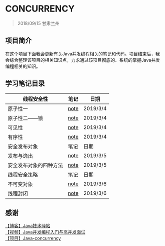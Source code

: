 # CONCURRENCY
> 2018/09/15 甘肃兰州

## 项目简介
在这个项目下面我会更新有关Java并发编程相关的笔记和代码。项目结束后，我会综合整理该项目的相关知识点，力求通过该项目彻底的、系统的掌握Java并发编程相关的知识。

## 学习笔记目录
线程安全性|笔记|日期
--|--|--
原子性一|[note](/note/原子性一.md)|2019/3/4
原子性二——锁|[note](/note/原子性二——锁.md)|2019/3/4
可见性|[note](/note/可见性.md)|2019/3/4
有序性|[note](/note/有序性.md)|2019/3/4
安全发布对象|笔记|日期
发布与逸出|[note](/note/发布与逸出.md)|2019/3/5
安全发布对象的四种方法|[note](/note/安全发布对象的四种方法.md)|2019/3/5
线程安全策略|笔记|日期
不可变对象|[note](/note/不可变对象.md)|2019/3/6
线程封闭|[note](/note/线程封闭.md)|2019/3/6

## 感谢
[【博客】Java技术驿站](http://cmsblogs.com/)   
[【视频】Java并发编程入门与高并发面试](https://coding.imooc.com/class/195.html)  
[【项目】Java-concurrency](https://github.com/CL0610/Java-concurrency)